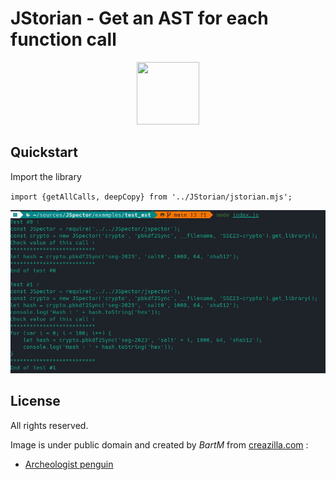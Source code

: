 # JStorian - Get an AST for each function call

<p align="center">
    <img 
        src="https://creazilla-store.fra1.digitaloceanspaces.com/cliparts/12487/archeologist-penguin-clipart-md.png" 
        width="100" 
        height="100">
</p>

## Quickstart

Import the library

`import {getAllCalls, deepCopy} from '../JStorian/jstorian.mjs';`

<p align="center">
    <img 
    src="./docs/images/ast.png">
</p>

## License

All rights reserved.

Image is under public domain and created by *BartM* from [creazilla.com](https://creazilla.com) :

- [Archeologist penguin](https://creazilla.com/fr/nodes/12487-archeologist-penguin-clipart)
